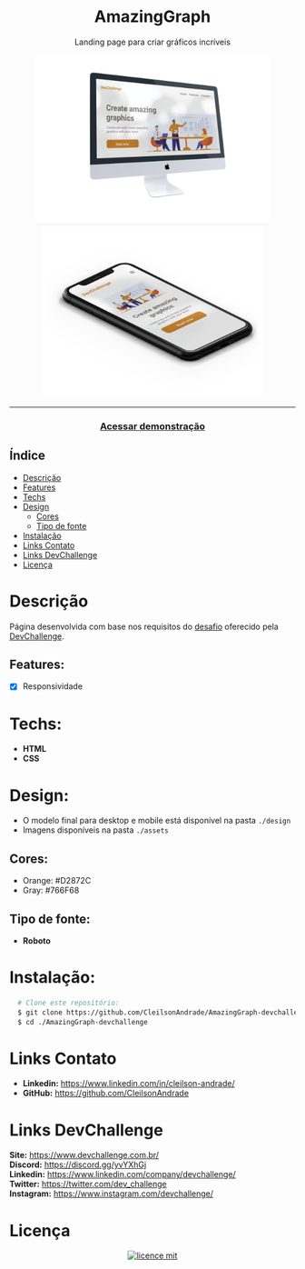 <div align="center">
  <h1>AmazingGraph</h1>
  <p>Landing page para criar gráficos incríveis</p>
  <img src="./design/desktop-model.png" height="300">
  <img src="./design/mobile-model.png" height="300"> 
</div>

---
<h3 align="center">
  <a href="https://cleilsonandrade.github.io/AmazingGraph-devchallenge/">Acessar demonstração</a>
</h3>

## Índice

* [Descrição](#descrição)
* [Features](#features) 
* [Techs](#techs) 
* [Design](#design)
  * [Cores](#cores)
  * [Tipo de fonte](#tipo-de-fonte)
* [Instalação](#instalação)
* [Links Contato](#links-contato)
* [Links DevChallenge](#links-devchallenge)
* [Licença](#licença)

# Descrição
Página desenvolvida com base nos requisitos do [desafio](https://github.com/Lorenalgm/AmazingGraph) oferecido pela [DevChallenge](https://devchallenge.now.sh/).

## Features:
- [x] Responsividade<br>

# Techs: 
- **HTML**
- **CSS**

# Design:
- O modelo final para desktop e mobile está disponível na pasta `./design`
- Imagens disponíveis na pasta `./assets`<br>

## Cores:
- Orange: #D2872C<br>
- Gray: #766F68<br>

## Tipo de fonte:
- **Roboto**

# Instalação:
```bash
  # Clone este repositório:
  $ git clone https://github.com/CleilsonAndrade/AmazingGraph-devchallenge
  $ cd ./AmazingGraph-devchallenge
```

# Links Contato
- **Linkedin:** https://www.linkedin.com/in/cleilson-andrade/<br>
- **GitHub:** https://github.com/CleilsonAndrade<br>

# Links DevChallenge
**Site:** https://www.devchallenge.com.br/ <br>
**Discord:** https://discord.gg/yvYXhGj <br>
**Linkedin:** https://www.linkedin.com/company/devchallenge/<br>
**Twitter:** https://twitter.com/dev_challenge<br>
**Instagram:** https://www.instagram.com/devchallenge/<br>

# Licença
<p align="center"><a href="https://github.com/CleilsonAndrade/AmazingGraph-devchallenge/blob/master/LICENSE"><img src="https://camo.githubusercontent.com/002151a49ee9afae7ce4c2bce93056c9f0e108fbd14e5a7e46e7e79d87bb1071/68747470733a2f2f696d672e736869656c64732e696f2f62616467652f6c6963656e63652d4d49542d626c75652e7376673f7374796c653d666c61742d737175617265" alt="licence mit" data-canonical-src="https://img.shields.io/badge/licence-MIT-blue.svg?style=flat-square" style="max-width:100%;"></a></p>
